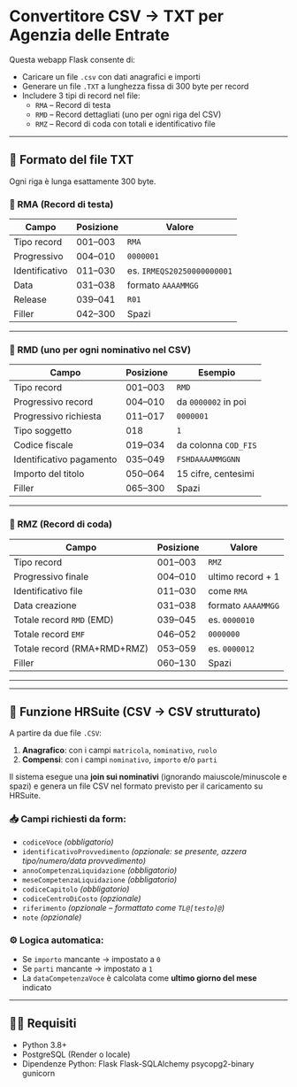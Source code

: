 # Convertitore CSV → TXT per Agenzia delle Entrate

Questa webapp Flask consente di:

- Caricare un file `.csv` con dati anagrafici e importi
- Generare un file `.TXT` a lunghezza fissa di 300 byte per record
- Includere 3 tipi di record nel file:
  - `RMA` – Record di testa
  - `RMD` – Record dettagliati (uno per ogni riga del CSV)
  - `RMZ` – Record di coda con totali e identificativo file

---

## 🧩 Formato del file TXT

Ogni riga è lunga esattamente 300 byte.

### 📌 RMA (Record di testa)

| Campo        | Posizione | Valore                       |
|--------------|-----------|------------------------------|
| Tipo record  | 001–003   | `RMA`                        |
| Progressivo  | 004–010   | `0000001`                    |
| Identificativo|011–030   | es. `IRMEQS20250000000001`   |
| Data         | 031–038   | formato `AAAAMMGG`           |
| Release      | 039–041   | `R01`                        |
| Filler       | 042–300   | Spazi                        |

---

### 📌 RMD (uno per ogni nominativo nel CSV)

| Campo                       | Posizione | Esempio                        |
|----------------------------|-----------|--------------------------------|
| Tipo record                | 001–003   | `RMD`                          |
| Progressivo record         | 004–010   | da `0000002` in poi            |
| Progressivo richiesta      | 011–017   | `0000001`                      |
| Tipo soggetto              | 018       | `1`                            |
| Codice fiscale             | 019–034   | da colonna `COD_FIS`           |
| Identificativo pagamento   | 035–049   | `FSHDAAAAMMGGNN`               |
| Importo del titolo         | 050–064   | 15 cifre, centesimi            |
| Filler                     | 065–300   | Spazi                          |

---

### 📌 RMZ (Record di coda)

| Campo                              | Posizione | Valore                              |
|-----------------------------------|-----------|-------------------------------------|
| Tipo record                       | 001–003   | `RMZ`                               |
| Progressivo finale                | 004–010   | ultimo record + 1                   |
| Identificativo file               | 011–030   | come `RMA`                          |
| Data creazione                    | 031–038   | formato `AAAAMMGG`                  |
| Totale record `RMD` (EMD)         | 039–045   | es. `0000010`                       |
| Totale record `EMF`               | 046–052   | `0000000`                           |
| Totale record (RMA+RMD+RMZ)       | 053–059   | es. `0000012`                       |
| Filler                            | 060–130   | Spazi                               |

---


---

## 🧮 Funzione HRSuite (CSV → CSV strutturato)

A partire da due file `.CSV`:

1. **Anagrafico**: con i campi `matricola`, `nominativo`, `ruolo`
2. **Compensi**: con i campi `nominativo`, `importo` e/o `parti`

Il sistema esegue una **join sui nominativi** (ignorando maiuscole/minuscole e spazi) e genera un file CSV nel formato previsto per il caricamento su HRSuite.

### 📥 Campi richiesti da form:
- `codiceVoce` *(obbligatorio)*
- `identificativoProvvedimento` *(opzionale: se presente, azzera tipo/numero/data provvedimento)*
- `annoCompetenzaLiquidazione` *(obbligatorio)*
- `meseCompetenzaLiquidazione` *(obbligatorio)*
- `codiceCapitolo` *(obbligatorio)*
- `codiceCentroDiCosto` *(opzionale)*
- `riferimento` *(opzionale – formattato come `TL@[testo]@`)*
- `note` *(opzionale)*

### ⚙️ Logica automatica:
- Se `importo` mancante → impostato a `0`
- Se `parti` mancante → impostato a `1`
- La `dataCompetenzaVoce` è calcolata come **ultimo giorno del mese** indicato

---



## 🧑‍💻 Requisiti

- Python 3.8+
- PostgreSQL (Render o locale)
- Dipendenze Python:
    Flask
    Flask-SQLAlchemy
    psycopg2-binary
    gunicorn
